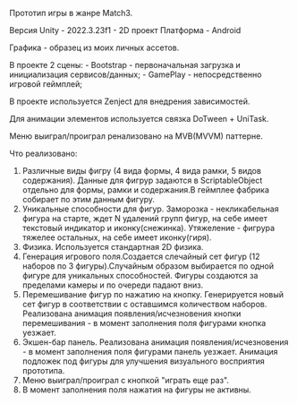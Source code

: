 Прототип игры в жанре Match3.

Версия Unity - 2022.3.23f1 - 2D проект
Платформа - Android

Графика - образец из моих личных ассетов.

В проекте 2 сцены:
	- Bootstrap - первоначальная загрузка и инициализация сервисов/данных;
	- GamePlay - непосредственно игровой геймплей;

В проекте используется Zenject для внедрения зависимостей.

Для анимации элементов используется связка DoTween + UniTask.

Меню выиграл/проиграл ренализовано на MVB(MVVM) паттерне.

Что реализовано:
1. Различные виды фигру (4 вида формы, 4 вида рамки, 5 видов содержания).
Данные для фигрур задаются в ScriptableObject отдельно для формы, рамки и содержания.В геймплее фабрика собирает по этим данным фигуру.
2. Уникальные способности для фигур. Заморозка - некликабельная фигура на старте, ждет N удалений групп фигур, на себе имеет текстовый индикатор и иконку(снежинка). Утяжеление - фигрура тяжелее остальных, на себе имеет иконку(гиря).
3. Физика. Используется стандартная 2D физика.
4. Генерация игрового поля.Создается слечайный сет фигур (12 наборов по 3 фигуры).Случайным образом выбирается по одной фигуре для уникальных способностей. Фигуры создаются за пределами камеры и по очереди падают вниз.
5. Перемешивание фигур по нажатию на кнопку. Генерируется новый сет фигур в соответствии с оставшимся количеством наборов. Реализована анимация появления/исчезновения кнопки перемешивания - в момент заполнения поля фигурами кнопка уезжает. 
6. Экшен-бар панель. Реализована анимация появления/исчезновения - в момент заполнения поля фигурами панель уезжает. Анимация подложек под фигуры для улучшения визуального восприятия прототипа.
7. Меню выиграл/проиграл с кнопкой "играть еще раз". 
8. В момент заполнения поля нажатия на фигуры не активны.
